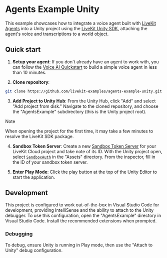 # Agents Example Unity

This example showcases how to integrate a voice agent built with [LiveKit Agents](https://docs.livekit.io/agents/overview/) into a Unity project using the [LiveKit Unity SDK](https://github.com/livekit/client-sdk-unity), attaching the agent's voice and transcriptions to a world object.

## Quick start

1. **Setup your agent**: If you don't already have an agent to work with, you can follow the [Voice AI Quickstart](https://docs.livekit.io/agents/start/voice-ai/) to build a simple voice agent in less than 10 minutes.

2. **Clone repository**:

```sh
git clone https://github.com/livekit-examples/agents-example-unity.git
```

3. **Add Project to Unity Hub**: From the Unity Hub, click "Add" and select "Add project from disk." Navigate to the cloned repository, and choose the "AgentsExample" subdirectory (this is the Unity project root).

> [!NOTE]
> When opening the project for the first time, it may take a few minutes to resolve the LiveKit SDK package.

4. **Sandbox Token Server**: Create a new [Sandbox Token Server](https://cloud.livekit.io/projects/p_/sandbox/templates/token-server) for your LiveKit Cloud project and take note of its ID. With the Unity project open, select [`SandboxAuth`](/AgentsExample/Assets/SandboxAuth.asset) in the "Assets" directory. From the inspector, fill in the ID of your sandbox token server.

5. **Enter Play Mode**: Click the play button at the top of the Unity Editor to start the application.

## Development

This project is configured to work out-of-the-box in Visual Studio Code for development, providing IntelliSense and the ability to attach to the Unity debugger. To use this configuration, open the "AgentsExample" directory in Visual Studio Code. Install the recommended extensions when prompted.

### Debugging

To debug, ensure Unity is running in Play mode, then use the "Attach to Unity" debug configuration.